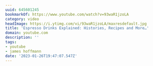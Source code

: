 ```yaml
---
uuid: 645601245
bookmarkOf: https://www.youtube.com/watch?v=93waR1jzoLA
category: video
headImage: https://i.ytimg.com/vi/93waR1jzoLA/maxresdefault.jpg
title: 'Espresso Drinks Explained: Histories, Recipes and More…'
domain: youtube.com
description: ''
tags:
- youtube
- james hoffmann
date: '2023-01-26T19:47:07.547Z'
---
```



